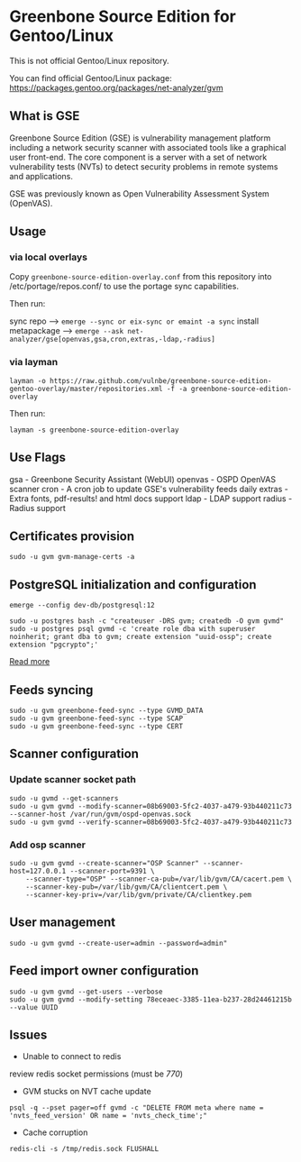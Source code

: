 # Greenbone Source Edition for Gentoo/Linux

This is not official Gentoo/Linux repository.

You can find official Gentoo/Linux package: 
https://packages.gentoo.org/packages/net-analyzer/gvm

## What is GSE

Greenbone Source Edition (GSE) is vulnerability management platform including a network security scanner with associated tools like a graphical user front-end. 
The core component is a server with a set of network vulnerability tests (NVTs) to detect security problems in remote systems and applications.

GSE was previously known as Open Vulnerability Assessment System (OpenVAS).

## Usage

### via local overlays

Copy `greenbone-source-edition-overlay.conf` from this repository into /etc/portage/repos.conf/ to use the portage sync capabilities.

Then run:

sync repo           --> `emerge --sync or eix-sync or emaint -a sync`
install metapackage --> `emerge --ask net-analyzer/gse[openvas,gsa,cron,extras,-ldap,-radius]`

### via layman

```
layman -o https://raw.github.com/vulnbe/greenbone-source-edition-gentoo-overlay/master/repositories.xml -f -a greenbone-source-edition-overlay
```

Then run:

```
layman -s greenbone-source-edition-overlay
```

## Use Flags

gsa - Greenbone Security Assistant (WebUI)
openvas - OSPD OpenVAS scanner
cron - A cron job to update GSE's vulnerability feeds daily
extras - Extra fonts, pdf-results! and html docs support
ldap - LDAP support
radius - Radius support

## Certificates provision

```
sudo -u gvm gvm-manage-certs -a
```

## PostgreSQL initialization and configuration

```
emerge --config dev-db/postgresql:12

sudo -u postgres bash -c "createuser -DRS gvm; createdb -O gvm gvmd"
sudo -u postgres psql gvmd -c 'create role dba with superuser noinherit; grant dba to gvm; create extension "uuid-ossp"; create extension "pgcrypto";'
```

[Read more](https://github.com/greenbone/gvmd/blob/master/INSTALL.md#configure-postgresql-database-backend)

## Feeds syncing

```
sudo -u gvm greenbone-feed-sync --type GVMD_DATA
sudo -u gvm greenbone-feed-sync --type SCAP
sudo -u gvm greenbone-feed-sync --type CERT
```

## Scanner configuration

### Update scanner socket path

```
sudo -u gvmd --get-scanners
sudo -u gvm gvmd --modify-scanner=08b69003-5fc2-4037-a479-93b440211c73 --scanner-host /var/run/gvm/ospd-openvas.sock
sudo -u gvm gvmd --verify-scanner=08b69003-5fc2-4037-a479-93b440211c73
```

### Add osp scanner

```
sudo -u gvm gvmd --create-scanner="OSP Scanner" --scanner-host=127.0.0.1 --scanner-port=9391 \
    --scanner-type="OSP" --scanner-ca-pub=/var/lib/gvm/CA/cacert.pem \
    --scanner-key-pub=/var/lib/gvm/CA/clientcert.pem \
    --scanner-key-priv=/var/lib/gvm/private/CA/clientkey.pem
```

## User management

```
sudo -u gvm gvmd --create-user=admin --password=admin"
```

## Feed import owner configuration

```
sudo -u gvm gvmd --get-users --verbose
sudo -u gvm gvmd --modify-setting 78eceaec-3385-11ea-b237-28d24461215b --value UUID
```

## Issues

- Unable to connect to redis
  
review redis socket permissions (must be *770*)

- GVM stucks on NVT cache update

`psql -q --pset pager=off gvmd -c "DELETE FROM meta where name = 'nvts_feed_version' OR name = 'nvts_check_time';"`

- Cache corruption

`redis-cli -s /tmp/redis.sock FLUSHALL`
